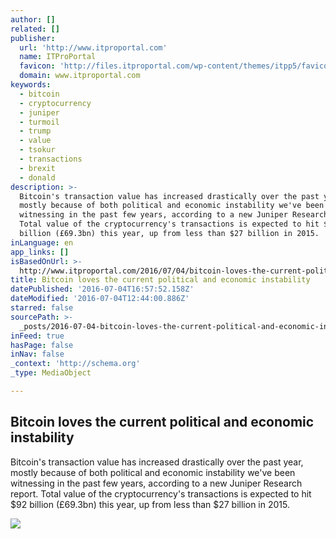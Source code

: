 ```yaml
---
author: []
related: []
publisher:
  url: 'http://www.itproportal.com'
  name: ITProPortal
  favicon: 'http://files.itproportal.com/wp-content/themes/itpp5/favicon.ico'
  domain: www.itproportal.com
keywords:
  - bitcoin
  - cryptocurrency
  - juniper
  - turmoil
  - trump
  - value
  - tsokur
  - transactions
  - brexit
  - donald
description: >-
  Bitcoin's transaction value has increased drastically over the past year,
  mostly because of both political and economic instability we've been
  witnessing in the past few years, according to a new Juniper Research report.
  Total value of the cryptocurrency's transactions is expected to hit $92
  billion (£69.3bn) this year, up from less than $27 billion in 2015.
inLanguage: en
app_links: []
isBasedOnUrl: >-
  http://www.itproportal.com/2016/07/04/bitcoin-loves-the-current-political-and-economic-instability/
title: Bitcoin loves the current political and economic instability
datePublished: '2016-07-04T16:57:52.158Z'
dateModified: '2016-07-04T12:44:00.886Z'
starred: false
sourcePath: >-
  _posts/2016-07-04-bitcoin-loves-the-current-political-and-economic-instability.md
inFeed: true
hasPage: false
inNav: false
_context: 'http://schema.org'
_type: MediaObject

---
```

<article style=""><h1>Bitcoin loves the current political and economic instability</h1><p>Bitcoin's transaction value has increased drastically over the past year, mostly because of both political and economic instability we've been witnessing in the past few years, according to a new Juniper Research report. Total value of the cryptocurrency's transactions is expected to hit $92 billion (£69.3bn) this year, up from less than $27 billion in 2015.</p><img src="http://files.itproportal.com/wp-content/uploads/2016/05/shutterstock_176573198-e1462289882986.jpg" /></article>